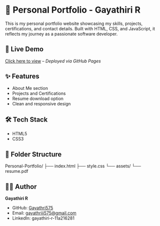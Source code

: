 # 💼 Personal Portfolio - Gayathiri R

This is my personal portfolio website showcasing my skills, projects, certifications, and contact details. Built with HTML, CSS, and JavaScript, it reflects my journey as a passionate software developer.

## 🔗 Live Demo

[Click here to view](https://Gayathri575.github.io/Personal-Portfolio-Gayathiri.R/) – *Deployed via GitHub Pages*

## ✨ Features

- About Me section
- Projects and Certifications
- Resume download option
- Clean and responsive design

## 🛠️ Tech Stack

- HTML5
- CSS3

## 📁 Folder Structure

Personal-Portfolio/
├── index.html
├── style.css
└── assets/
└── resume.pdf


## 🙋‍♀️ Author

**Gayathiri R**  
- GitHub: [Gayathri575](https://github.com/Gayathri575)  
- Email: gayathriii575@gmail.com  
- LinkedIn: gayathiri-r-11a216281



